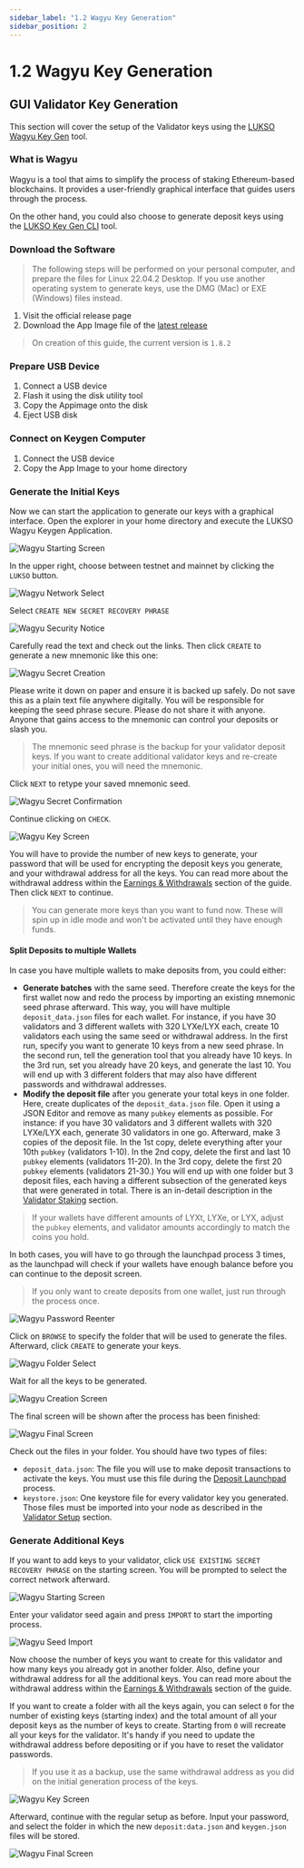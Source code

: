 ```yaml
---
sidebar_label: "1.2 Wagyu Key Generation"
sidebar_position: 2
---
```


# 1.2 Wagyu Key Generation

## GUI Validator Key Generation

This section will cover the setup of the Validator keys using the [LUKSO Wagyu Key Gen](https://github.com/lukso-network/tools-wagyu-key-gen) tool.

### What is Wagyu

Wagyu is a tool that aims to simplify the process of staking Ethereum-based blockchains. It provides a user-friendly graphical interface that guides users through the process.

On the other hand, you could also choose to generate deposit keys using the [LUKSO Key Gen CLI](#) tool.

<!-- TODO: ./03-lukso-deposit-cli.md -->

### Download the Software

> The following steps will be performed on your personal computer, and prepare the files for Linux 22.04.2 Desktop. If you use another operating system to generate keys, use the DMG (Mac) or EXE (Windows) files instead.

1. Visit the official release page
2. Download the App Image file of the [latest release](https://github.com/lukso-network/tools-wagyu-key-gen/releases)

> On creation of this guide, the current version is `1.8.2`

### Prepare USB Device

1. Connect a USB device
2. Flash it using the disk utility tool
3. Copy the Appimage onto the disk
4. Eject USB disk

### Connect on Keygen Computer

1. Connect the USB device
2. Copy the App Image to your home directory

### Generate the Initial Keys

Now we can start the application to generate our keys with a graphical interface. Open the explorer in your home directory and execute the LUKSO Wagyu Keygen Application.

![Wagyu Starting Screen](/img/guides/validator-setup/gui_keygen_1.png)

In the upper right, choose between testnet and mainnet by clicking the `LUKSO` button.

![Wagyu Network Select](/img/guides/validator-setup/gui_keygen_2.png)

Select `CREATE NEW SECRET RECOVERY PHRASE`

![Wagyu Security Notice](/img/guides/validator-setup/gui_keygen_3.png)

Carefully read the text and check out the links. Then click `CREATE` to generate a new mnemonic like this one:

![Wagyu Secret Creation](/img/guides/validator-setup/gui_keygen_4.png)

Please write it down on paper and ensure it is backed up safely. Do not save this as a plain text file anywhere digitally. You will be responsible for keeping the seed phrase secure. Please do not share it with anyone. Anyone that gains access to the mnemonic can control your deposits or slash you.

> The mnemonic seed phrase is the backup for your validator deposit keys. If you want to create additional validator keys and re-create your initial ones, you will need the mnemonic.

Click `NEXT` to retype your saved mnemonic seed.

![Wagyu Secret Confirmation](/img/guides/validator-setup/gui_keygen_5.png)

Continue clicking on `CHECK`.

![Wagyu Key Screen](/img/guides/validator-setup/gui_keygen_6.png)

You will have to provide the number of new keys to generate, your password that will be used for encrypting the deposit keys you generate, and your withdrawal address for all the keys. You can read more about the withdrawal address within the [Earnings & Withdrawals](#) section of the guide.
Then click `NEXT` to continue.

<!-- TODO: theory/blockchain-knowledge/network-introduction.md -->

> You can generate more keys than you want to fund now. These will spin up in idle mode and won't be activated until they have enough funds.

#### Split Deposits to multiple Wallets

In case you have multiple wallets to make deposits from, you could either:

- **Generate batches** with the same seed. Therefore create the keys for the first wallet now and redo the process by importing an existing mnemonic seed phrase afterward. This way, you will have multiple `deposit_data.json` files for each wallet. For instance, if you have 30 validators and 3 different wallets with 320 LYXe/LYX each, create 10 validators each using the same seed or withdrawal address. In the first run, specify you want to generate 10 keys from a new seed phrase. In the second run, tell the generation tool that you already have 10 keys. In the 3rd run, set you already have 20 keys, and generate the last 10. You will end up with 3 different folders that may also have different passwords and withdrawal addresses.
- **Modify the deposit file** after you generate your total keys in one folder. Here, create duplicates of the `deposit_data.json` file. Open it using a JSON Editor and remove as many `pubkey` elements as possible. For instance: if you have 30 validators and 3 different wallets with 320 LYXe/LYX each, generate 30 validators in one go. Afterward, make 3 copies of the deposit file. In the 1st copy, delete everything after your 10th `pubkey` (validators 1-10). In the 2nd copy, delete the first and last 10 `pubkey` elements (validators 11-20). In the 3rd copy, delete the first 20 `pubkey` elements (validators 21-30.) You will end up with one folder but 3 deposit files, each having a different subsection of the generated keys that were generated in total. There is an in-detail description in the [Validator Staking](/validator-key-stake/) section.

> If your wallets have different amounts of LYXt, LYXe, or LYX, adjust the `pubkey` elements, and validator amounts accordingly to match the coins you hold.

In both cases, you will have to go through the launchpad process 3 times, as the launchpad will check if your wallets have enough balance before you can continue to the deposit screen.

> If you only want to create deposits from one wallet, just run through the process once.

![Wagyu Password Reenter](/img/guides/validator-setup/gui_keygen_7.png)

Click on `BROWSE` to specify the folder that will be used to generate the files. Afterward, click `CREATE` to generate your keys.

![Wagyu Folder Select](/img/guides/validator-setup/gui_keygen_8.png)

Wait for all the keys to be generated.

![Wagyu Creation Screen](/img/guides/validator-setup/gui_keygen_9.png)

The final screen will be shown after the process has been finished:

![Wagyu Final Screen](/img/guides/validator-setup/gui_keygen_10.png)

Check out the files in your folder. You should have two types of files:

- `deposit_data.json`: The file you will use to make deposit transactions to activate the keys. You must use this file during the [Deposit Launchpad](/validator-key-stake/) process.
- `keystore.json`: One keystore file for every validator key you generated. Those files must be imported into your node as described in the [Validator Setup](#) section.

<!-- TODO: /6-blockchain-clients/09-validator-setup.md-->

### Generate Additional Keys

If you want to add keys to your validator, click `USE EXISTING SECRET RECOVERY PHRASE` on the starting screen. You will be prompted to select the correct network afterward.

![Wagyu Starting Screen](/img/guides/validator-setup/gui_keygen_1.png)

Enter your validator seed again and press `IMPORT` to start the importing process.

![Wagyu Seed Import](/img/guides/validator-setup/gui_keygen_11.png)

Now choose the number of keys you want to create for this validator and how many keys you already got in another folder. Also, define your withdrawal address for all the additional keys. You can read more about the withdrawal address within the [Earnings & Withdrawals](#) section of the guide.

<!-- TODO: /6-blockchain-clients/02-network-theory.md-->

If you want to create a folder with all the keys again, you can select `0` for the number of existing keys (starting index) and the total amount of all your deposit keys as the number of keys to create. Starting from `0` will recreate all your keys for the validator. It's handy if you need to update the withdrawal address before depositing or if you have to reset the validator passwords.

> If you use it as a backup, use the same withdrawal address as you did on the initial generation process of the keys.

![Wagyu Key Screen](/img/guides/validator-setup/gui_keygen_12.png)

Afterward, continue with the regular setup as before. Input your password, and select the folder in which the new `deposit:data.json` and `keygen.json` files will be stored.

![Wagyu Final Screen](/img/guides/validator-setup/gui_keygen_10.png)
